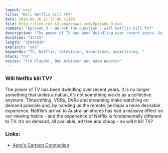```yaml
---
layout: post
title: "Will Netflix kill TV?"
date: 2016-09-26 21:37:00 +1100
file: http://link-rot.s3.amazonaws.com/Episode-3.mp3
summary: "Episode 3 - We ask the question - will Netflix kill TV?"
description: "The power of TV has been dwindling over recent years. So will the experience of Netflix kill off TV?"
duration: "37:25" 
length: "35944039"
explicit: "yes" 
keywords: "TV, Netflix, television, experience, advertising, "
block: "no" 
voices: "Tim Klapdor, Ben Atkinson and Adam Webster"
---
```


### Will Netflix kill TV?

The power of TV has been dwindling over recent years. It is no longer something that unites a nation, it’s not something we do as a collective anymore. Timeshifting, VCRs, DVRs and streaming make watching on demand possible and, by handing us the remote, perhaps a more desirable experience. Netflix’s arrival to Australian shores has had a massive effect on our viewing habits - and the experience of Netflix is fundamentally different to TV. It’s on demand, all available, ad free and cheap - so will it kill TV?


### Links: 

- [Agro's Cartoon Connection](https://youtu.be/hPD_RHVFlys)